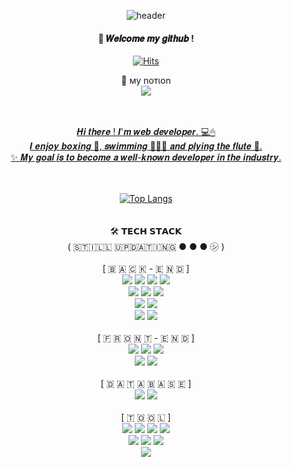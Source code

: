 <div align="center">
  
![header](https://capsule-render.vercel.app/api?type=cylinder&color=8593C6&height=150&section=header&text=HELLO,%20602%20WORLD!&fontColor=ffffff&fontSize=50&animation=twinkling&fontAlignY=55)
####  :wave: 𝑾𝒆𝒍𝒄𝒐𝒎𝒆 𝒎𝒚 𝒈𝒊𝒕𝒉𝒖𝒃 !

[![Hits](https://hits.seeyoufarm.com/api/count/incr/badge.svg?url=https%3A%2F%2Fgithub.com%2FKIM602%2Fhit-counter&count_bg=%23A8A8A8&title_bg=%2300185E&icon=baidu.svg&icon_color=%23E7E7E7&title=hits&edge_flat=false)](https://hits.seeyoufarm.com)

📍 мy noтιon <br/> <a href=https://tremendous-straw-dd8.notion.site/HELLO-602-WORLD-1d77554286fb4f52ba8744644dee1074 target="_blank"><img src="https://img.shields.io/badge/Notion-000000?style=flat-square&logo=Notion&logoColor=white"/>
  
  <br/>
  <br/>
𝑯𝒊 𝒕𝒉𝒆𝒓𝒆 ! 𝑰'𝒎 𝒘𝒆𝒃 𝒅𝒆𝒗𝒆𝒍𝒐𝒑𝒆𝒓. 💻🖱 <br/>
𝑰 𝒆𝒏𝒋𝒐𝒚 𝒃𝒐𝒙𝒊𝒏𝒈 🥊, 𝒔𝒘𝒊𝒎𝒎𝒊𝒏𝒈 🏊🏻‍♀️ 𝒂𝒏𝒅 𝒑𝒍𝒚𝒊𝒏𝒈 𝒕𝒉𝒆 𝒇𝒍𝒖𝒕𝒆 🎼. <br/>
✨ 𝑴𝒚 𝒈𝒐𝒂𝒍 𝒊𝒔 𝒕𝒐 𝒃𝒆𝒄𝒐𝒎𝒆 𝒂 𝒘𝒆𝒍𝒍-𝒌𝒏𝒐𝒘𝒏 𝒅𝒆𝒗𝒆𝒍𝒐𝒑𝒆𝒓 𝒊𝒏 𝒕𝒉𝒆 𝒊𝒏𝒅𝒖𝒔𝒕𝒓𝒚.
  <br/>
  <br/>
  <br/>
  
  [![Top Langs](https://github-readme-stats.vercel.app/api/top-langs/?username=893107&layout=compact)](https://github.com/anuraghazra/github-readme-stats) 
  <br/>
  <br/>
  <br/>
  🛠 𝗧𝗘𝗖𝗛 𝗦𝗧𝗔𝗖𝗞
  <br/>
  ( 🇸🇹🇮🇱🇱 🇺🇵🇩🇦🇹🇮🇳🇬 ● ● ● ㋛ )
  <br/>
  <br/>
  [  🇧 🇦 🇨 🇰 - 🇪 🇳 🇩  ] 
  <br/>
  <img src="https://img.shields.io/badge/JAVA-134f5c?style=flat&amp;&logo=JAVA&amp;logoColor=white" style="max-width:100%;">
  <img src="https://img.shields.io/badge/JSP-0b5394?style=flat&amp;&logo=JSP&amp;logoColor=white" style="max-width:100%;">
  <img src="https://img.shields.io/badge/Servlet-80273D?style=flat&amp;&logo=JSP&amp;logoColor=white" style="max-width:100%;">
  <img src="https://img.shields.io/badge/MyBatis-22223B?style=flat&amp;&logo=MyBatis&amp;logoColor=white" style="max-width:100%;">
  <br/>
  <img src="https://img.shields.io/badge/Spring-6DB33F?style=flat&amp;&logo=Spring&amp;logoColor=white" style="max-width:100%;">
  <img src="https://img.shields.io/badge/Spring Security-6DB33F?style=flat&amp;&logo=Spring Security&amp;logoColor=white" style="max-width:100%;">
  <img src="https://img.shields.io/badge/Spring Boot-6DB33F?style=flat&amp;&logo=Spring Boot&amp;logoColor=white" style="max-width:100%;">
  <br/>
  <img src="https://img.shields.io/badge/JPA-6DB33F?style=flat&amp;&logo=JPA&amp;logoColor=white" style="max-width:100%;">
  <img src="https://img.shields.io/badge/thymeleaf-005F0F?style=flat&amp;&logo=thymeleaf&amp;logoColor=white" style="max-width:100%;">
  <br/>
  <img src="https://img.shields.io/badge/JSON-9684B1?style=flat&amp;&logo=JSON&amp;logoColor=white" style="max-width:100%;">
  <img src="https://img.shields.io/badge/AJAX-6fa8dc?style=flat&amp;&logo=AJAX&amp;logoColor=white" style="max-width:100%;">
  <br/>
  <br/>
  [  🇫 🇷 🇴 🇳 🇹 - 🇪 🇳 🇩  ]
  <br/>
  <img src="https://img.shields.io/badge/JavaScript-F7DF1E?style=flat&amp;&logo=JavaScript&amp;logoColor=white" style="max-width:100%;">
  <img src="https://img.shields.io/badge/HTML5-E34F26?style=flat&amp;&logo=HTML5&amp;logoColor=white" style="max-width:100%;">
  <img src="https://img.shields.io/badge/CSS3-1572B6?style=flat&amp;&logo=CSS3&amp;logoColor=white" style="max-width:100%;">
  <br/>
  <img src="https://img.shields.io/badge/Bootstrap-7952B3?style=flat&amp;&logo=Bootstrap&amp;logoColor=white" style="max-width:100%;">
  <img src="https://img.shields.io/badge/jQuery-0769AD?style=flat&amp;&logo=jQuery&amp;logoColor=white" style="max-width:100%;">
  <br/>
  <br/>
  [  🇩 🇦 🇹 🇦 🇧 🇦 🇸 🇪  ]
  <br/>
  <img src="https://img.shields.io/badge/ORACLE SQL-880808?style=flat&amp;&logo=ORACLE SQL&amp;logoColor=white" style="max-width:100%;">
  <img src="https://img.shields.io/badge/MySQL-4479A1?style=flat&amp;&logo=MySQL&amp;logoColor=white" style="max-width:100%;">
  <br/>
  <br/>
  [  🇹 🇴 🇴 🇱  ]
  <br/>
  <img src="https://img.shields.io/badge/Eclipse IDE-2C2255?style=flat&amp;&logo=Eclipse IDE&amp;logoColor=white" style="max-width:100%;">
  <img src="https://img.shields.io/badge/STS-93c47d?style=flat&amp;&logo=STS&amp;logoColor=white" style="max-width:100%;">
  <img src="https://img.shields.io/badge/IntelliJ IDEA-8e7cc3?style=flat&amp;&logo=IntelliJ IDEA&amp;logoColor=white" style="max-width:100%;">
  <img src="https://img.shields.io/badge/Visual Studio-5C2D91?style=flat&amp;&logo=Visual Studio&amp;logoColor=white" style="max-width:100%;">
  <br/>
  <img src="https://img.shields.io/badge/ORACLE-F80000?style=flat&amp;&logo=ORACLE&amp;logoColor=white" style="max-width:100%;">
  <img src="https://img.shields.io/badge/SQL Developer-ea9999?style=flat&amp;&logo=SQL Developer&amp;logoColor=white" style="max-width:100%;">
  <img src="https://img.shields.io/badge/MariaDB-003545?style=flat&amp;&logo=MariaDB&amp;logoColor=white" style="max-width:100%;">
  <br/>
  <img src="https://img.shields.io/badge/GitHub-181717?style=flat&amp;&logo=GitHub&amp;logoColor=white" style="max-width:100%;">
  <br/>
  <br/>
  <br/>
</div>

